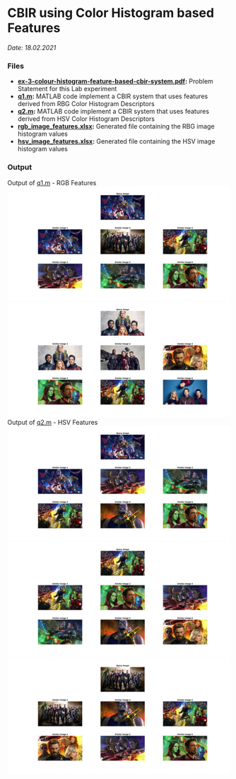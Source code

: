 # CBIR using Color Histogram based Features 
*Date: 18.02.2021*

### Files
- **[ex-3-colour-histogram-feature-based-cbir-system.pdf](./ex-3-colour-histogram-feature-based-cbir-system.pdf):** Problem Statement for this Lab experiment
- **[q1.m](./q1.m):** MATLAB code implement a CBIR system that uses features derived from RBG Color Histogram Descriptors
- **[q2.m](./q2.m):** MATLAB code implement a CBIR system that uses features derived from HSV Color Histogram Descriptors
- **[rgb_image_features.xlsx](./rgb_image_features.xlsx):** Generated file containing the RBG image histogram values
- **[hsv_image_features.xlsx](./hsv_image_features.xlsx):** Generated file containing the HSV image histogram values

### Output
Output of [q1.m](./q1.m) - RGB Features
[![q1-output-1][1.1]][1.1]
[![output-][1.2]][1.2]
Output of [q2.m](./q2.m) - HSV Features
[![output-][2.1]][2.1]
[![output-][2.2]][2.2]
[![output-][2.3]][2.3]

[1.1]: ./q1_output_1.jpg
[1.2]: ./q1_output_2.jpg
[2.1]: ./q2_output_1.jpg
[2.2]: ./q2_output_2.jpg
[2.3]: ./q2_output_3.jpg
[g1]: rgb_image_features.xlsx
[g2]: hsv_image_features.xlsx
